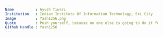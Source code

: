 ```yaml
---
Name          : Ayush Tiwari
Institution   : Indian Institute Of Information Technology, Sri City
Image         : Yash1256.png
Quote         : Push yourself, because no one else is going to do it for you
Github Handle : Yash1256
---
```

